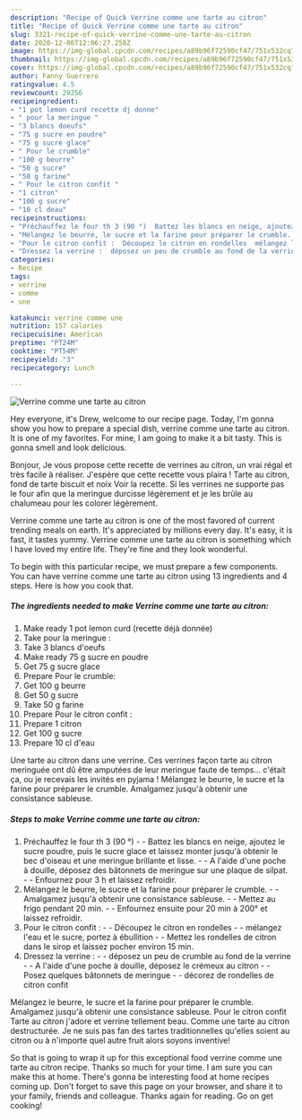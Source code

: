 ```yaml
---
description: "Recipe of Quick Verrine comme une tarte au citron"
title: "Recipe of Quick Verrine comme une tarte au citron"
slug: 3321-recipe-of-quick-verrine-comme-une-tarte-au-citron
date: 2020-12-06T12:06:27.258Z
image: https://img-global.cpcdn.com/recipes/a89b96f72590cf47/751x532cq70/verrine-comme-une-tarte-au-citron-photo-principale-de-la-recette.jpg
thumbnail: https://img-global.cpcdn.com/recipes/a89b96f72590cf47/751x532cq70/verrine-comme-une-tarte-au-citron-photo-principale-de-la-recette.jpg
cover: https://img-global.cpcdn.com/recipes/a89b96f72590cf47/751x532cq70/verrine-comme-une-tarte-au-citron-photo-principale-de-la-recette.jpg
author: Fanny Guerrero
ratingvalue: 4.5
reviewcount: 29256
recipeingredient:
- "1 pot lemon curd recette dj donne"
- " pour la meringue "
- "3 blancs doeufs"
- "75 g sucre en poudre"
- "75 g sucre glace"
- " Pour le crumble"
- "100 g beurre"
- "50 g sucre"
- "50 g farine"
- " Pour le citron confit "
- "1 citron"
- "100 g sucre"
- "10 cl deau"
recipeinstructions:
- "Préchauffez le four th 3 (90 °)  Battez les blancs en neige, ajoutez le sucre poudre, puis le sucre glace et laissez monter jusqu&#39;à obtenir le bec d&#39;oiseau et une meringue brillante et lisse.  A l&#39;aide d&#39;une poche à douille, déposez des bâtonnets de meringue sur une plaque de silpat.  Enfournez pour 3 h et laissez refroidir."
- "Mélangez le beurre, le sucre et la farine pour préparer le crumble.  Amalgamez jusqu&#39;à obtenir une consistance sableuse.  Mettez au frigo pendant 20 min.  Enfournez ensuite pour 20 min à 200° et laissez refroidir."
- "Pour le citron confit :  ​Découpez le citron en rondelles  mélangez l&#39;eau et le sucre, portez à ébullition  Mettez les rondelles de citron dans le sirop et laissez pocher environ 15 min."
- "Dressez la verrine :  ​déposez un peu de crumble au fond de la verrine  A l&#39;aide d&#39;une poche à douille, déposez le crémeux au citron  Posez quelques bâtonnets de meringue  décorez de rondelles de citron confit"
categories:
- Recipe
tags:
- verrine
- comme
- une

katakunci: verrine comme une 
nutrition: 157 calories
recipecuisine: American
preptime: "PT24M"
cooktime: "PT54M"
recipeyield: "3"
recipecategory: Lunch

---
```



![Verrine comme une tarte au citron](https://img-global.cpcdn.com/recipes/a89b96f72590cf47/751x532cq70/verrine-comme-une-tarte-au-citron-photo-principale-de-la-recette.jpg)

Hey everyone, it's Drew, welcome to our recipe page. Today, I'm gonna show you how to prepare a special dish, verrine comme une tarte au citron. It is one of my favorites. For mine, I am going to make it a bit tasty. This is gonna smell and look delicious.

Bonjour, Je vous propose cette recette de verrines au citron, un vrai régal et très facile à réaliser. J&#39;espère que cette recette vous plaira ! Tarte au citron, fond de tarte biscuit et noix Voir la recette. Si les verrines ne supporte pas le four afin que la meringue durcisse légèrement et je les brûle au chalumeau pour les colorer légèrement.

Verrine comme une tarte au citron is one of the most favored of current trending meals on earth. It's appreciated by millions every day. It's easy, it is fast, it tastes yummy. Verrine comme une tarte au citron is something which I have loved my entire life. They're fine and they look wonderful.


To begin with this particular recipe, we must prepare a few components. You can have verrine comme une tarte au citron using 13 ingredients and 4 steps. Here is how you cook that.

<!--inarticleads1-->

##### The ingredients needed to make Verrine comme une tarte au citron:

1. Make ready 1 pot lemon curd (recette déjà donnée)
1. Take  pour la meringue :
1. Take 3 blancs d&#39;oeufs
1. Make ready 75 g sucre en poudre
1. Get 75 g sucre glace
1. Prepare  Pour le crumble:
1. Get 100 g beurre
1. Get 50 g sucre
1. Take 50 g farine
1. Prepare  Pour le citron confit :
1. Prepare 1 citron
1. Get 100 g sucre
1. Prepare 10 cl d&#39;eau


Une tarte au citron dans une verrine. Ces verrines façon tarte au citron meringuée ont dû être amputées de leur meringue faute de temps… c&#39;était ça, ou je recevais les invités en pyjama ! Mélangez le beurre, le sucre et la farine pour préparer le crumble. Amalgamez jusqu&#39;à obtenir une consistance sableuse. 

<!--inarticleads2-->

##### Steps to make Verrine comme une tarte au citron:

1. Préchauffez le four th 3 (90 °) -  - Battez les blancs en neige, ajoutez le sucre poudre, puis le sucre glace et laissez monter jusqu&#39;à obtenir le bec d&#39;oiseau et une meringue brillante et lisse. -  - A l&#39;aide d&#39;une poche à douille, déposez des bâtonnets de meringue sur une plaque de silpat. -  - Enfournez pour 3 h et laissez refroidir.
1. Mélangez le beurre, le sucre et la farine pour préparer le crumble. -  - Amalgamez jusqu&#39;à obtenir une consistance sableuse. -  - Mettez au frigo pendant 20 min. -  - Enfournez ensuite pour 20 min à 200° et laissez refroidir.
1. Pour le citron confit : -  - ​Découpez le citron en rondelles -  - mélangez l&#39;eau et le sucre, portez à ébullition -  - Mettez les rondelles de citron dans le sirop et laissez pocher environ 15 min.
1. Dressez la verrine : -  - ​déposez un peu de crumble au fond de la verrine -  - A l&#39;aide d&#39;une poche à douille, déposez le crémeux au citron -  - Posez quelques bâtonnets de meringue -  - décorez de rondelles de citron confit


Mélangez le beurre, le sucre et la farine pour préparer le crumble. Amalgamez jusqu&#39;à obtenir une consistance sableuse. Pour le citron confit  Tarte au citron j&#39;adore et verrine tellement beau. Comme une tarte au citron destructurée. Je ne suis pas fan des tartes traditionnelles qu&#39;elles soient au citron ou à n&#39;importe quel autre fruit alors soyons inventive! 

So that is going to wrap it up for this exceptional food verrine comme une tarte au citron recipe. Thanks so much for your time. I am sure you can make this at home. There's gonna be interesting food at home recipes coming up. Don't forget to save this page on your browser, and share it to your family, friends and colleague. Thanks again for reading. Go on get cooking!
